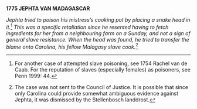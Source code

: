 **1775 JEPHTA VAN MADAGASCAR**

*Jephta tried to poison his mistress’s cooking pot by placing a snake
head in it.*[^1] *This was a specific retaliation since he resented
having to fetch ingredients for her from a neighbouring farm on a
Sunday, and not a sign of general slave resistance. When the head was
found, he tried to transfer the blame onto Carolina, his fellow Malagasy
slave cook.*[^2]

[^1]: For another case of attempted slave poisoning, see 1754 Rachel van
    de Caab. For the reputation of slaves (especially females) as
    poisoners, see Penn 1999: 44.

[^2]: The case was not sent to the Council of Justice. It is possible
    that since only Carolina could provide somewhat ambiguous evidence
    against Jephta, it was dismissed by the Stellenbosch landdrost.
